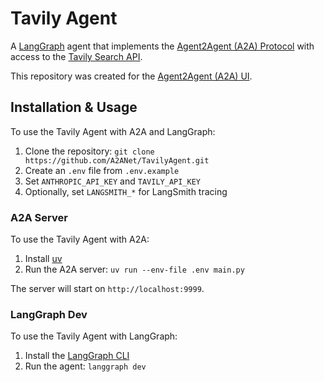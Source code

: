 # Tavily Agent

A [LangGraph](https://langchain-ai.github.io/langgraph/) agent that implements the [Agent2Agent (A2A) Protocol](https://google-a2a.github.io/A2A/) with access to the [Tavily Search API](https://www.tavily.com/).

This repository was created for the [Agent2Agent (A2A) UI](https://github.com/A2ANet/A2AUI).

## Installation & Usage

To use the Tavily Agent with A2A and LangGraph:

1. Clone the repository: `git clone https://github.com/A2ANet/TavilyAgent.git`
2. Create an `.env` file from `.env.example`
3. Set `ANTHROPIC_API_KEY` and `TAVILY_API_KEY`
4. Optionally, set `LANGSMITH_*` for LangSmith tracing

### A2A Server

To use the Tavily Agent with A2A:

1. Install [uv](https://docs.astral.sh/uv/)
2. Run the A2A server: `uv run --env-file .env main.py`

The server will start on `http://localhost:9999`.

### LangGraph Dev

To use the Tavily Agent with LangGraph: 

1. Install the [LangGraph CLI](https://langchain-ai.github.io/langgraph/)
2. Run the agent: `langgraph dev`
